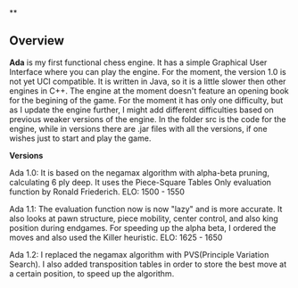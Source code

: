 ﻿


**

## Overview

**Ada** is my first functional chess engine. It has a simple Graphical User Interface where you can play the engine. For the moment, the version 1.0 is not yet UCI compatible. It is written in Java, so it is a little slower then other engines in C++. The engine at the moment doesn't feature an opening book for the begining of the game. For the moment it has only one difficulty, but as I update the engine further, I might add different difficulties based on previous weaker versions of the engine.
In the folder src is the code for the engine, while in versions there are .jar files with all the versions, if one wishes just to start and play the game.

**Versions**

Ada 1.0: It is based on the negamax algorithm with alpha-beta pruning, calculating 6 ply deep. It uses the Piece-Square Tables Only evaluation function by Ronald Friederich.
ELO: 1500 - 1550

Ada 1.1: The evaluation function now is now "lazy" and is more accurate. It also looks at pawn structure, piece mobility, center control, and also king position during endgames. For speeding up the alpha beta, I ordered the moves and also used the Killer heuristic.
ELO: 1625 - 1650

Ada 1.2: I replaced the negamax algorithm with PVS(Principle Variation Search). I also added transposition tables in order to store the best move at a certain position, to speed up the algorithm.
